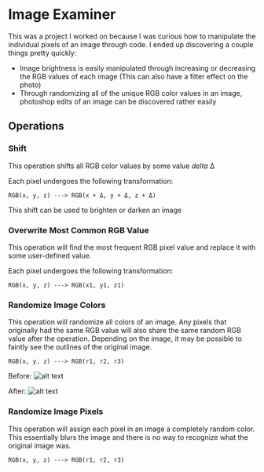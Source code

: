# Image Examiner

This was a project I worked on because I was curious how to manipulate the individual pixels of an image through code. I ended up discovering a couple things pretty quickly:

- Image brightness is easily manipulated through increasing or decreasing the RGB values of each image (This can also have a filter effect on the photo)
- Through randomizing all of the unique RGB color values in an image, photoshop edits of an image can be discovered rather easily

## Operations

### Shift
This operation shifts all RGB color values by some value *delta* Δ

Each pixel undergoes the following transformation:
	
	RGB(x, y, z) ---> RGB(x + Δ, y + Δ, z + Δ)

This shift can be used to brighten or darken an image

### Overwrite Most Common RGB Value
This operation will find the most frequent RGB pixel value and replace it with some user-defined value.

Each pixel undergoes the following transformation:
	
	RGB(x, y, z) ---> RGB(x1, y1, z1)

### Randomize Image Colors
This operation will randomize all colors of an image. Any pixels that originally had the same RGB value will also share the same random RGB value after the operation. Depending on the image, it may be possible to faintly see the outlines of the original image.

	RGB(x, y, z) ---> RGB(r1, r2, r3)

Before:
![alt text](https://i.imgur.com/KcHeDFC.png)

After:
![alt text](https://i.imgur.com/GxspuqZ.png)

### Randomize Image Pixels

This operation will assign each pixel in an image a completely random color. This essentially blurs the image and there is no way to recognize what the original image was.

	RGB(x, y, z) ---> RGB(r1, r2, r3)
